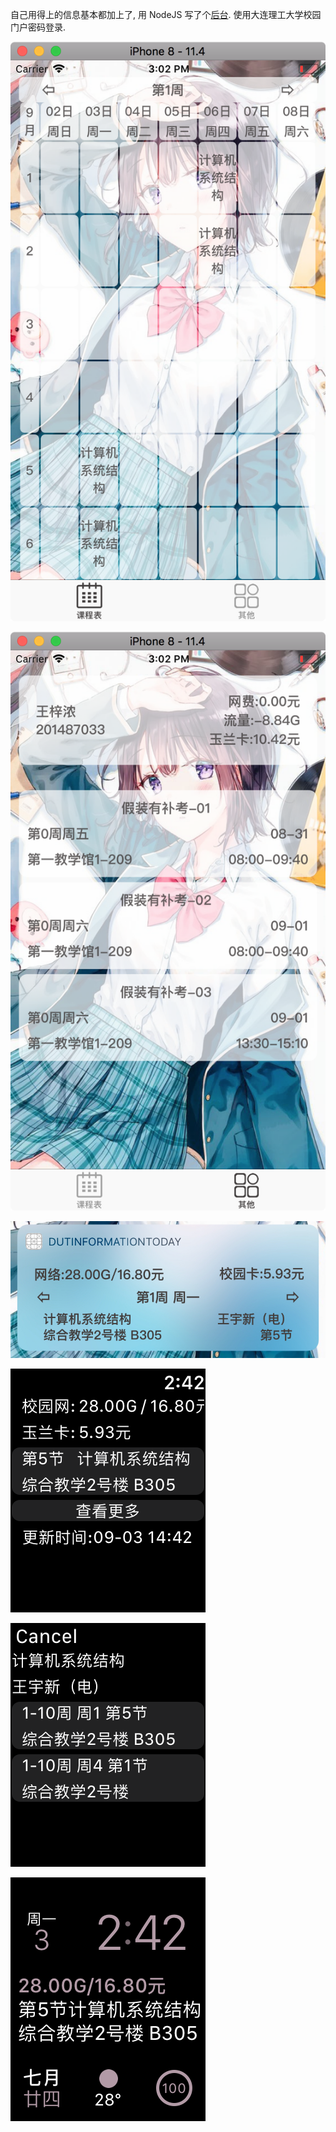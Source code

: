 自己用得上的信息基本都加上了, 用 NodeJS 写了个[后台][nodejs]. 使用大连理工大学校园门户密码登录.

![](images/schedule.png)

![](images/otherinfo.png)

![](images/today_extension.jpg)

![](images/watch_app.png)

![](images/watch_course.png)

![](images/complication.png)

[nodejs]: https://github.com/shino-996/DUTInfo-node
